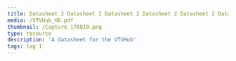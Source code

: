 ```yaml
---
title: Datasheet 2 Datasheet 2 Datasheet 2 Datasheet 2 Datasheet 2 Datasheet 2 Datasheet 2 Datasheet 2
media: /VTVHub_HD.pdf
thumbnail: /Capture_170819.png
type: resource
description: 'A datasheet for the VTVHub'
tags: tag 1
---
```

